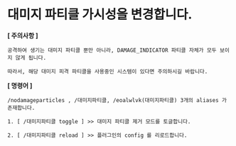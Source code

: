 # 대미지 파티클 가시성을 변경합니다.

**[ 주의사항 ]**
```
공격하여 생기는 대미지 파티클 뿐만 아니라, DAMAGE_INDICATOR 파티클 자체가 모두 보이지 않게 됩니다.

따라서, 해당 대미지 피격 파티클을 사용중인 시스템이 있다면 주의하시길 바랍니다.
```

**[ 명령어 ]**
```
/nodamageparticles , /대미지파티클, /eoalwlvk(대미지파티클) 3개의 aliases 가 존재합니다.

1. [ /대미지파티클 toggle ] >> 대미지 파티클 제거 모드를 토글합니다.

2. [ /대미지파티클 reload ] >> 플러그인의 config 를 리로드합니다.
```
